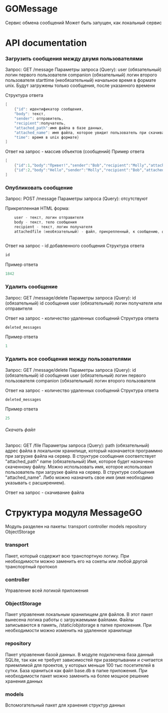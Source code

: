 # GOMessage
Сервис обмена сообщений
Может быть запущен, как локальный сервис

# API documentation

### Загрузить сообщения между двумя пользователями

Запрос: GET /message 
Параметры запроса (Query): 
user (обязательный) логин первого пользователя
companion (обязательный) логин второго пользователя
starttime (необязательный) начальное время в формате unix. Будут загружены только сообщения, после указанного времени

Структура ответа
```go
[
    {"id": идентификатор сообщения,
    "body": текст,
    "sender": отправитель,
    "recipient":получатель,
    "attached_path":имя файла в базе данных,
    "attached_name": имя файла, которое увидит пользователь при скачивании,
    "time": время в unix формате}
]
```
Ответ на запрос - массив объектов (сообщений)
Пример ответа
```go
[
    {"id":1,"body":"Привет!","sender":"Bob","recipient":"Molly","attached_path":"","attached_name":"","time":1672057862},
    {"id":2,"body":"Hello","sender":"Molly","recipient":"Bob","attached_path":"Molly_1672058763577305","attached_name":"screen.png","time":1672058763}
]
```


### Опубликовать сообщение

Запрос: POST /message 
Параметры запроса (Query): 
отсутствуют

Прикрепленная HTML форма:
```go
    user - текст, логин отправителя
    body - текст, тело сообщения
    recipient - текст, логин получателя
    attachedfile (необязательный) - файл, прикрепленный, к сообщению, файл
   
``` 

Ответ на запрос - id добавленного сообщения
Структура ответа
```go
id
```

Пример ответа
```go
1842
```


### Удалить сообщение
Запрос: GET /message/delete
Параметры запроса (Query): 
id (обязательный) id сообщения
user (обязательный) логин получателя или отправителя

Ответ на запрос - количество удаленных сообщений
Структура ответа
```go
deleted_messages
```

Пример ответа
```go
1
```
### Удалить все сообщения между пользователями
Запрос: GET /message/delete
Параметры запроса (Query): 
id (обязательный) id сообщения
user (обязательный) логин первого пользователя
companion (обязательный) логин второго пользователя

Ответ на запрос - количество удаленных сообщений
Структура ответа
```go
deleted_messages
```

Пример ответа
```go
25
```

###### Скачать файл
Запрос: GET /file
Параметры запроса (Query): 
path (обязательный) адрес файла в локальном хранилище, который назначается программно при загрузке файла на сервер. В структуре сообщения соответствует "attached_path"
name (обязательный) Имя, которое будет назначено скаченному файлу. Можно использовать имя, которое использовал пользователь при загрузке файла на сервер. В структуре сообщения "attached_name". Либо можно назначить свое имя (имя необходимо указывать с расширением).

Ответ на запрос - скачивание файла


# Структура модуля MessageGO
Модуль разделен на пакеты:
transport
controller
models
repository
ObjectStorage

### transport
Пакет, который содержит всю транспортную логику. При необходимости можно заменить его на сокеты или любой другой транспортный протокол

### controller
Управление всей логикой приложения

### ObjectStorage
Пакет управления локальным хранилищем для файлов. В этот пакет вынесена логика работы с загружаемыми файлами. Файлы записываются в память, /static/objstorage в папке приложения. При необходимости можно изменить на удаленное хранилище

### repository
Пакет управления базой данных. В модуле подключена база данный SQLite, так как не требует зависимостей при развертывании и считается приемлимой для проектов, у которых меньше 100 тыс посетителей в сутки. База храниться как файл base.db в папке приложения. При необходимости пакет можно заменить на более мощное решение хранения данных

### models
Вспомогательный пакет для хранения структур данных